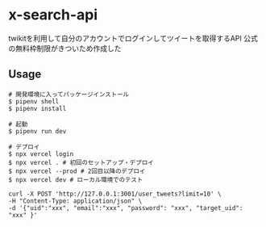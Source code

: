 # x-search-api

twikitを利用して自分のアカウントでログインしてツイートを取得するAPI
公式の無料枠制限がきついため作成した

## Usage

```
# 開発環境に入ってパッケージインストール
$ pipenv shell
$ pipenv install

# 起動
$ pipenv run dev

# デプロイ
$ npx vercel login
$ npx vercel . # 初回のセットアップ・デプロイ
$ npx vercel --prod # 2回目以降のデプロイ
$ npx vercel dev # ローカル環境でのテスト
```

```
curl -X POST 'http://127.0.0.1:3001/user_tweets?limit=10' \
-H "Content-Type: application/json" \
-d '{"uid":"xxx", "email":"xxx", "password": "xxx", "target_uid": "xxx" }'
```
